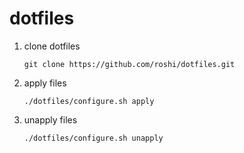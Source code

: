 dotfiles
==========

1. clone dotfiles

   ```
   git clone https://github.com/roshi/dotfiles.git
   ```

2. apply files

   ```
   ./dotfiles/configure.sh apply
   ```

3. unapply files

   ```
   ./dotfiles/configure.sh unapply
   ```
